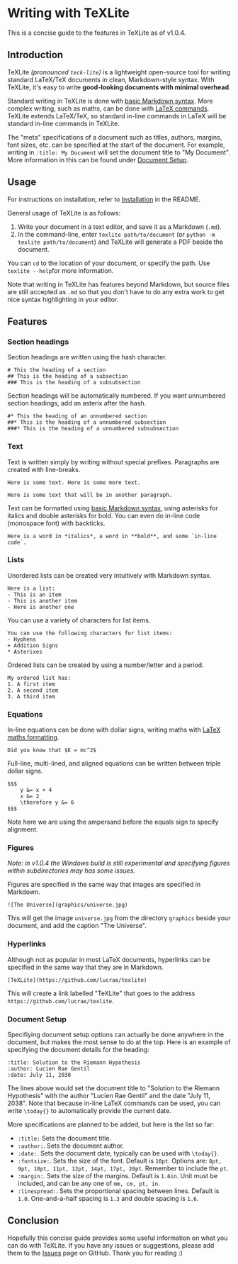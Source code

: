 # Writing with TeXLite

This is a concise guide to the features in TeXLite as of v1.0.4.

## Introduction

TeXLite *(pronounced `teck-lite`)* is a lightweight open-source tool for writing standard LaTeX/TeX documents in clean, Markdown-style syntax. With TeXLite, it's easy to write **good-looking documents with minimal overhead**.

Standard writing in TeXLite is done with [basic Markdown syntax](https://github.com/adam-p/markdown-here/wiki/Markdown-Cheatsheet). More complex writing, such as maths, can be done with [LaTeX commands](https://www.latex-project.org/). TeXLite extends LaTeX/TeX, so standard in-line commands in LaTeX will be standard in-line commands in TeXLite.

The "meta" specifications of a document such as titles, authors, margins, font sizes, etc. can be specified at the start of the document. For example, writing in `:title: My Document` will set the document title to "My Document". More information in this can be found under [Document Setup](#document-setup).

## Usage

For instructions on installation, refer to [Installation](https://github.com/lucrae/texlite/blob/master/README.md#install) in the README.

General usage of TeXLite is as follows:

1. Write your document in a text editor, and save it as a Markdown (`.md`).
2. In the command-line, enter `texlite path/to/document` (or `python -m texlite path/to/document`) and TeXLite will generate a PDF beside the document.

You can `cd` to the location of your document, or specify the path. Use `texlite --help`for more information.

Note that writing in TeXLite has features beyond Markdown, but source files are still accepted as `.md` so that you don't have to do any extra work to get nice syntax highlighting in your editor.

## Features

### Section headings

Section headings are written using the hash character.

```
# This the heading of a section
## This is the heading of a subsection
### This is the heading of a subsubsection
```

Section headings will be automatically numbered. If you want unnumbered section headings, add an asterix after the hash.


```
#* This the heading of an unnumbered section
##* This is the heading of a unnumbered subsection
###* This is the heading of a unnumbered subsubsection
```

### Text

Text is written simply by writing without special prefixes. Paragraphs are created with line-breaks.

```
Here is some text. Here is some more text.

Here is some text that will be in another paragraph.
```

Text can be formatted using [basic Markdown syntax](https://github.com/adam-p/markdown-here/wiki/Markdown-Cheatsheet), using asterisks for italics and double asterisks for bold. You can even do in-line code (monospace font) with backticks.

```
Here is a word in *italics*, a word in **bold**, and some `in-line code`.
```

### Lists

Unordered lists can be created very intuitively with Markdown syntax.

```
Here is a list:
- This is an item
- This is another item
- Here is another one
```

You can use a variety of characters for list items.

```
You can use the following characters for list items:
- Hyphens
+ Addition Signs
* Asterixes
```

Ordered lists can be created by using a number/letter and a period.

```
My ordered list has:
1. A first item
2. A second item
3. A third item
```

### Equations

In-line equations can be done with dollar signs, writing maths with [LaTeX maths formatting](https://oeis.org/wiki/List_of_LaTeX_mathematical_symbols).

```
Did you know that $E = mc^2$
```

Full-line, multi-lined, and aligned equations can be written between triple dollar signs.

```
$$$
	y &= x + 4
	x &= 2
	\therefore y &= 6
$$$
```

Note here we are using the ampersand before the equals sign to specify alignment.

### Figures

*Note: in v1.0.4 the Windows build is still experimental and specifying figures within subdirectories may has some issues.*

Figures are specified in the same way that images are specified in Markdown.

```
![The Universe](graphics/universe.jpg)
```

This will get the image `universe.jpg` from the directory `graphics` beside your document, and add the caption "The Universe".

### Hyperlinks

Although not as popular in most LaTeX documents, hyperlinks can be specified in the same way that they are in Markdown.

```
[TeXLite](https://github.com/lucrae/texlite)
```

This will create a link labelled "TeXLite" that goes to the address `https://github.com/lucrae/texlite`.

### Document Setup

Specifiying document setup options can actually be done anywhere in the document, but makes the most sense to do at the top. Here is an example of specifying the document details for the heading:

```
:title: Solution to the Riemann Hypothesis
:author: Lucien Rae Gentil
:date: July 11, 2038
```

The lines above would set the document title to "Solution to the Riemann Hypothesis" with the author "Lucien Rae Gentil" and the date "July 11, 2038". Note that because in-line LaTeX commands can be used, you can write `\today{}` to automatically provide the current date.

More specifications are planned to be added, but here is the list so far:

- `:title:` Sets the document title.
- `:author:`. Sets the document author.
- `:date:`. Sets the document date, typically can be used with `\today{}`.
- `:fontsize:`. Sets the size of the font. Default is `10pt`. Options are: `8pt, 9pt, 10pt, 11pt, 12pt, 14pt, 17pt, 20pt`. Remember to include the `pt`.
- `:margin:`. Sets the size of the margins. Default is `1.6in`. Unit must be included, and can be any one of `mm, cm, pt, in`.
- `:linespread:`. Sets the proportional spacing between lines. Default is `1.0`. One-and-a-half spacing is `1.3` and double spacing is `1.6`.

## Conclusion

Hopefully this concise guide provides some useful information on what you can do with TeXLite. If you have any issues or suggestions, please add them to the [Issues](https://github.com/lucrae/texlite/issues) page on GitHub. Thank you for reading :)
